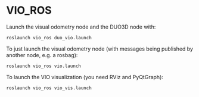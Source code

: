 # VIO_ROS

Launch the visual odometry node and the DUO3D node with:
```
roslaunch vio_ros duo_vio.launch
```

To just launch the visual odometry node (with messages being published by another node, e.g. a rosbag):
```
roslaunch vio_ros vio.launch
```

To launch the VIO visualization (you need RViz and PyQtGraph):
```
roslaunch vio_ros vio_vis.launch
```
